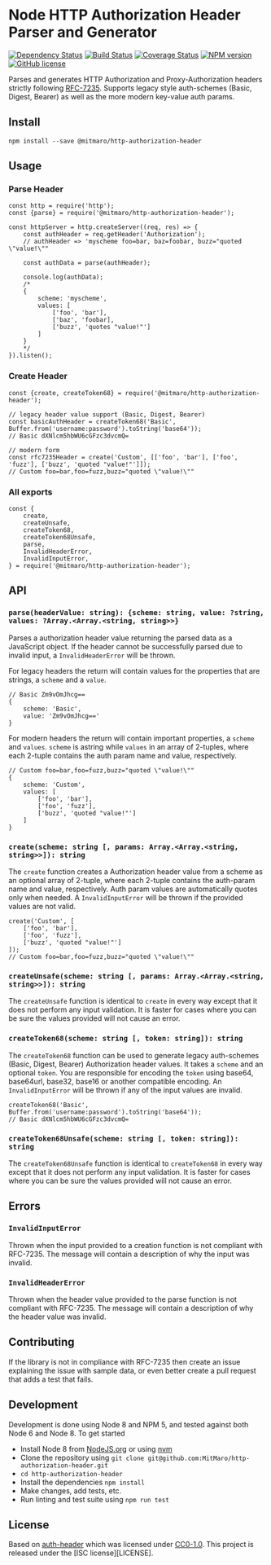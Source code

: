 # Node HTTP Authorization Header Parser and Generator

[![Dependency Status](https://david-dm.org/MitMaro/http-authorization-header.svg)][1]
[![Build Status](https://travis-ci.org/MitMaro/http-authorization-header.svg?branch=master)][2]
[![Coverage Status](https://coveralls.io/repos/github/MitMaro/http-authorization-header/badge.svg?branch=master)][3]
[![NPM version](https://img.shields.io/npm/v/@mitmaro/http-authorization-header.svg)][4]
[![GitHub license](https://img.shields.io/badge/license-ISC-blue.svg)][5]

Parses and generates HTTP Authorization and Proxy-Authorization headers strictly following [RFC-7235][6]. Supports
legacy style auth-schemes (Basic, Digest, Bearer) as well as the more modern key-value auth params.

## Install

    npm install --save @mitmaro/http-authorization-header

## Usage

### Parse Header

```ecmascript 6
const http = require('http');
const {parse} = require('@mitmaro/http-authorization-header');

const httpServer = http.createServer((req, res) => {
    const authHeader = req.getHeader('Authorization');
    // authHeader => 'myscheme foo=bar, baz=foobar, buzz="quoted \"value!\""
    
    const authData = parse(authHeader);
    
    console.log(authData);
    /*
    {
        scheme: 'myscheme',
        values: [
            ['foo', 'bar'],
            ['baz', 'foobar],
            ['buzz', 'quotes "value!"']
        ]
    }
    */
}).listen();
```
### Create Header

```ecmascript 6
const {create, createToken68} = require('@mitmaro/http-authorization-header');

// legacy header value support (Basic, Digest, Bearer)
const basicAuthHeader = createToken68('Basic', Buffer.from('username:password').toString('base64'));
// Basic dXNlcm5hbWU6cGFzc3dvcmQ=

// modern form
const rfc7235Header = create('Custom', [['foo', 'bar'], ['foo', 'fuzz'], ['buzz', 'quoted "value!"']]);
// Custom foo=bar,foo=fuzz,buzz="quoted \"value!\""
```

### All exports
```ecmascript 6
const {
	create,
	createUnsafe,
	createToken68,
	createToken68Unsafe,
	parse,
	InvalidHeaderError,
	InvalidInputError,
} = require('@mitmaro/http-authorization-header');
```

## API

### `parse(headerValue: string): {scheme: string, value: ?string, values: ?Array.<Array.<string, string>>}`

Parses a authorization header value returning the parsed data as a JavaScript object. If the header cannot be
successfully parsed due to invalid input, a `InvalidHeaderError` will be thrown.

For legacy headers the return will contain values for the properties that are strings, a `scheme` and a `value`.

```
// Basic Zm9vOmJhcg==
{
    scheme: 'Basic',
    value: 'Zm9vOmJhcg=='
}
```

For modern headers the return will contain important properties, a `scheme` and `values`. `scheme` is astring while
`values` in an array of 2-tuples, where each 2-tuple contains the auth param name and value, respectively.

```
// Custom foo=bar,foo=fuzz,buzz="quoted \"value!\""
{
    scheme: 'Custom',
    values: [
        ['foo', 'bar'],
        ['foo', 'fuzz'],
        ['buzz', 'quoted "value!"']
    ]
}
```

### `create(scheme: string [, params: Array.<Array.<string, string>>]): string`

The `create` function creates a Authorization header value from a scheme as an optional array of 2-tuple, where each
2-tuple contains the auth-param name and value, respectively. Auth param values are automatically quotes only when
needed. A `InvalidInputError` will be thrown if the provided values are not valid.

```ecmascript 6
create('Custom', [
    ['foo', 'bar'],
    ['foo', 'fuzz'],
    ['buzz', 'quoted "value!"']
]);
// Custom foo=bar,foo=fuzz,buzz="quoted \"value!\""
```

### `createUnsafe(scheme: string [, params: Array.<Array.<string, string>>]): string`

The `createUnsafe` function is identical to `create` in every way except that it does not perform any input validation.
It is faster for cases where you can be sure the values provided will not cause an error.

### `createToken68(scheme: string [, token: string]): string`

The `createToken68` function can be used to generate legacy auth-schemes (Basic, Digest, Bearer) Authorization header
values. It takes a `scheme` and an optional `token`. You are responsible for encoding the `token` using base64,
base64url, base32, base16 or another compatible encoding. An `InvalidInputError` will be thrown if any of the input
values are invalid.

```ecmascript 6
createToken68('Basic', Buffer.from('username:password').toString('base64'));
// Basic dXNlcm5hbWU6cGFzc3dvcmQ=
```

### `createToken68Unsafe(scheme: string [, token: string]): string`

The `createToken68Unsafe` function is identical to `createToken68` in every way except that it does not perform any
input validation. It is faster for cases where you can be sure the values provided will not cause an error.

## Errors

### `InvalidInputError`

Thrown when the input provided to a creation function is not compliant with RFC-7235. The message will contain a
description of why the input was invalid.

### `InvalidHeaderError`

Thrown when the header value provided to the parse function is not compliant with RFC-7235. The message will
contain a description of why the header value was invalid.

## Contributing

If the library is not in compliance with RFC-7235 then create an issue explaining the issue with sample data, or even
better create a pull request that adds a test that fails.

## Development

Development is done using Node 8 and NPM 5, and tested against both Node 6 and Node 8. To get started

* Install Node 8 from [NodeJS.org][7] or using [nvm]
* Clone the repository using `git clone git@github.com:MitMaro/http-authorization-header.git`
* `cd http-authorization-header`
* Install the dependencies `npm install`
* Make changes, add tests, etc.
* Run linting and test suite using `npm run test`

## License

Based on [auth-header][8] which was licensed under [CC0-1.0][9]. This project is released under the
[ISC license][LICENSE].

[1]:https://david-dm.org/MitMaro/http-authorization-header
[2]:https://travis-ci.org/MitMaro/http-authorization-header
[3]:https://coveralls.io/github/MitMaro/http-authorization-header?branch=master
[4]:https://www.npmjs.com/package/server-shutdown
[5]:https://raw.githubusercontent.com/MitMaro/http-authorization-header/master/LICENSE
[6]:https://tools.ietf.org/html/rfc7235
[7]:https://nodejs.org/en/download/
[8]:https://github.com/izaakschroeder/auth-header
[9]:https://creativecommons.org/publicdomain/zero/1.0/
[nvm]:https://github.com/creationix/nvm#installation

